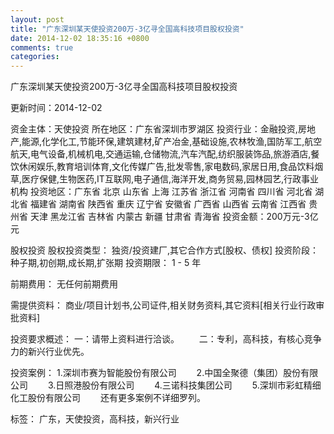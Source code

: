 ```yaml
---
layout: post
title: "广东深圳某天使投资200万-3亿寻全国高科技项目股权投资"
date: 2014-12-02 18:35:16 +0800
comments: true
categories: 
---
```

广东深圳某天使投资200万-3亿寻全国高科技项目股权投资



更新时间：2014-12-02

资金主体：天使投资
所在地区：广东省深圳市罗湖区
投资行业：金融投资,房地产,能源,化学化工,节能环保,建筑建材,矿产冶金,基础设施,农林牧渔,国防军工,航空航天,电气设备,机械机电,交通运输,仓储物流,汽车汽配,纺织服装饰品,旅游酒店,餐饮休闲娱乐,教育培训体育,文化传媒广告,批发零售,家电数码,家居日用,食品饮料烟草,医疗保健,生物医药,IT互联网,电子通信,海洋开发,商务贸易,园林园艺,行政事业机构
投资地区：广东省 北京 山东省 上海 江苏省 浙江省 河南省 四川省 河北省 湖北省 福建省 湖南省 陕西省 重庆 辽宁省 安徽省 广西省 山西省 云南省 江西省 贵州省 天津 黑龙江省 吉林省 内蒙古 新疆 甘肃省 青海省
投资金额：200万元-3亿元

股权投资
股权投资类型：
                            独资/投资建厂,其它合作方式[股权、债权] 
                                                                                投资阶段：
                            种子期,初创期,成长期,扩张期 
                                                                                                                                        投资期限：
                            1 - 5 年

前期费用：
无任何前期费用

需提供资料：
商业/项目计划书,公司证件,相关财务资料,其它资料[相关行业行政审批资料]

投资要求概述：
一：请带上资料进行洽谈。
　　二：专利，高科技，有核心竞争力的新兴行业优先。

投资案例：
1.深圳市赛为智能股份有限公司
　　2.中国全聚德（集团）股份有限公司
　　3.日照港股份有限公司
　　4.三诺科技集团公司
　　5.深圳市彩虹精细化工股份有限公司
　　还有更多案例不详细罗列。

标签：
广东，天使投资，高科技，新兴行业

